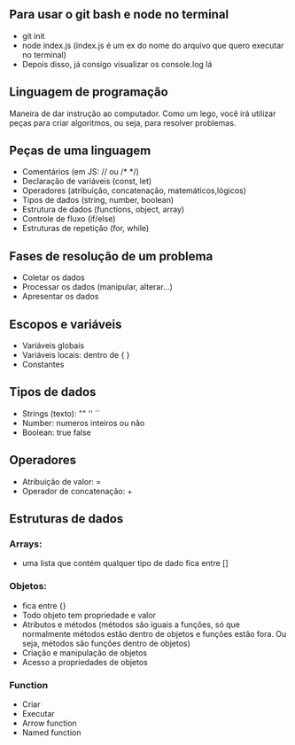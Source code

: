 ## Para usar o git bash e node no terminal
- git init
- node index.js (index.js é um ex do nome do arquivo que quero executar no terminal)
- Depois disso, já consigo visualizar os console.log lá
## Linguagem de programação

Maneira de dar instrução ao computador.
Como um lego, você irá utilizar peças para criar algoritmos, ou seja, para resolver problemas.

## Peças de uma linguagem

- Comentários (em JS: // ou /* */)
- Declaração de variáveis (const, let)
- Operadores (atribuição,  concatenação, matemáticos,lógicos)
- Tipos de dados (string, number, boolean)
- Estrutura de dados (functions, object, array)
- Controle de fluxo (if/else)
- Estruturas de repetição (for, while)

## Fases de resolução de  um problema

- Coletar os dados
- Processar os dados (manipular, alterar...)
- Apresentar os dados

## Escopos e variáveis

- Variáveis globais
- Variáveis locais: dentro de { }
- Constantes

## Tipos de dados

- Strings (texto): "" '' ``
- Number: numeros inteiros ou não
- Boolean: true false

## Operadores

- Atribuição de valor: =
- Operador de concatenação: +

## Estruturas de dados

### Arrays: 
- uma lista que contém qualquer tipo de dado
fica entre []

### Objetos:
- fica entre {}
- Todo objeto tem propriedade e valor
- Atributos e métodos (métodos são iguais a funções, só que normalmente métodos estão dentro de objetos e funções estão fora. Ou seja, métodos são funções dentro de objetos)
- Criação e manipulação de objetos
- Acesso a propriedades de objetos

### Function

- Criar
- Executar
- Arrow function
- Named function